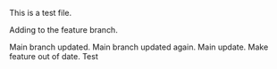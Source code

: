 This is a test file.

Adding to the feature branch.

Main branch updated.
Main branch updated again.
Main update.
Make feature out of date.
Test
